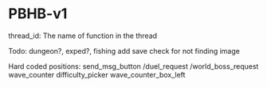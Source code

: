 # PBHB-v1

thread_id: The name of function in the thread

Todo: dungeon?, exped?, fishing
add save check for not finding image

Hard coded positions:
send_msg_button
/duel_request
/world_boss_request
wave_counter
difficulty_picker
wave_counter_box_left
